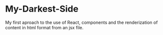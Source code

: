 # My-Darkest-Side

My first aproach to the use of React, components and the renderization of content in html format from an jsx file.
